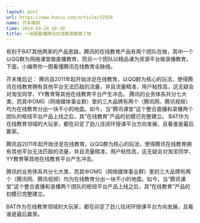 ```yaml
---
layout: post
url: https://www.huxiu.com/article/32558
name: 芥末堆网
time: 2014-04-24 18:30
title: 一张图看懂腾讯在线教育都做了啥
---
```

有别于BAT其他两家的产品思路，腾讯的在线教育产品有两个团队在做，其中一个以QQ群为网络课堂做直播教育，而另一个团队以精品课为资源平台做录播教育。下面，小编带你一图看懂腾讯在线教育全脉络。

芥末堆后记： 腾讯自2011年起开始涉足在线教育，以QQ群为核心的玩法，使得腾讯在线教育拥有其他平台无法匹敌的流量，并且流量精准，用户粘性高，这无疑会对淘宝同学、YY教育等其他在线教育平台产生冲击。 腾讯的业务体系共分七大类，而其中OMG（网络媒体事业群）里的三大品牌有两个（腾讯网、腾讯视频）均为在线教育分出一块不小的地盘。如今，当“腾讯课堂”这个整合直播和录播两个团队的枢纽平台产品上线之后，其“在线教育”产品的初模已完整建立。 BAT作为在线教育领域的大玩家，都在卯足了劲儿往闭环授课平台方向发展，且看谁是最后赢家。

腾讯自2011年起开始涉足在线教育，以QQ群为核心的玩法，使得腾讯在线教育拥有其他平台无法匹敌的流量，并且流量精准，用户粘性高，这无疑会对淘宝同学、YY教育等其他在线教育平台产生冲击。

腾讯的业务体系共分七大类，而其中OMG（网络媒体事业群）里的三大品牌有两个（腾讯网、腾讯视频）均为在线教育分出一块不小的地盘。如今，当“腾讯课堂”这个整合直播和录播两个团队的枢纽平台产品上线之后，其“在线教育”产品的初模已完整建立。

BAT作为在线教育领域的大玩家，都在卯足了劲儿往闭环授课平台方向发展，且看谁是最后赢家。

